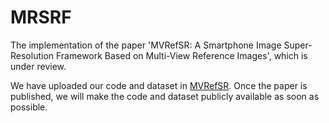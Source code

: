 # MRSRF
The implementation of the paper 'MVRefSR: A Smartphone Image Super-Resolution Framework Based on Multi-View Reference Images', which is under review.
 
We have uploaded our code and dataset in [MVRefSR](https://github.com/JQJ001/MVRefSR). Once the paper is published, we will make the code and dataset publicly available as soon as possible.
